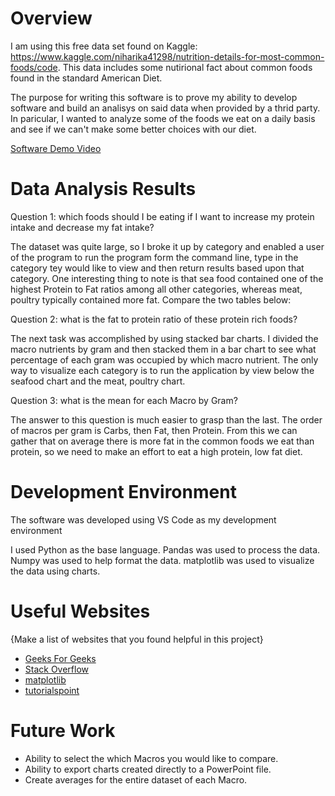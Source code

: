 # Overview

I am using this free data set found on Kaggle: https://www.kaggle.com/niharika41298/nutrition-details-for-most-common-foods/code. This data includes some nutirional fact 
about common foods found in the standard American Diet.

The purpose for writing this software is to prove my ability to develop software and build an analisys on said data when provided by a thrid party. In paricular, I wanted
to analyze some of the foods we eat on a daily basis and see if we can't make some better choices with our diet.

[Software Demo Video](http://youtube.link.goes.here)

# Data Analysis Results

Question 1: which foods should I be eating if I want to increase my protein intake and decrease my fat intake?

The dataset was quite large, so I broke it up by category and enabled a user of the program to run the program form the command line, type in the category tey would like to view
and then return results based upon that category. One interesting thing to note is that sea food contained one of the highest Protein to Fat
ratios among all other categories, whereas meat, poultry typically contained more fat. Compare the two tables below:

[](assets/high_protein_table.png)

[](assets/MeatPoultryTable.png)

Question 2: what is the fat to protein ratio of these protein rich foods?

The next task was accomplished by using stacked bar charts. I divided the macro nutrients by gram and then stacked them in a bar chart to see what percentage of each gram was occupied by which macro nutrient. The only way to visualize each category is to run the application by view below the seafood chart and the meat, poultry chart.

[](assets/Fat_Protein_Chart.png)

[](assets/meatpoultryChart.png)

Question 3: what is the mean for each Macro by Gram?

The answer to this question is much easier to grasp than the last. The order of macros per gram is Carbs, then Fat, then Protein. From this we can gather that on average there is more fat in the common foods we eat than protein, so we need to make an effort to eat a high protein, low fat diet.

# Development Environment

The software was developed using VS Code as my development environment

I used Python as the base language.
Pandas was used to process the data.
Numpy was used to help format the data.
matplotlib was used to visualize the data using charts.

# Useful Websites

{Make a list of websites that you found helpful in this project}
* [Geeks For Geeks](https://www.geeksforgeeks.org/)
* [Stack Overflow](https://stackoverflow.com/)
* [matplotlib](https://matplotlib.org/)
* [tutorialspoint](https://www.tutorialspoint.com/)

# Future Work

* Ability to select the which Macros you would like to compare.
* Ability to export charts created directly to a PowerPoint file.
* Create averages for the entire dataset of each Macro.
